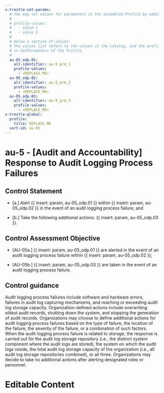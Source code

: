 ```yaml
---
x-trestle-set-params:
  # You may set values for parameters in the assembled Profile by adding
  #
  # profile-values:
  #   - value 1
  #   - value 2
  #
  # below a section of values:
  # The values list refers to the values in the catalog, and the profile-values represent values
  # in SetParameters of the Profile.
  #
  au-05_odp.01:
    alt-identifier: au-5_prm_1
    profile-values:
      - <REPLACE_ME>
  au-05_odp.02:
    alt-identifier: au-5_prm_2
    profile-values:
      - <REPLACE_ME>
  au-05_odp.03:
    alt-identifier: au-5_prm_3
    profile-values:
      - <REPLACE_ME>
x-trestle-global:
  profile:
    title: REPLACE_ME
  sort-id: au-05
---
```


# au-5 - \[Audit and Accountability\] Response to Audit Logging Process Failures

## Control Statement

- \[a.\] Alert {{ insert: param, au-05_odp.01 }} within {{ insert: param, au-05_odp.02 }} in the event of an audit logging process failure; and

- \[b.\] Take the following additional actions: {{ insert: param, au-05_odp.03 }}.

## Control Assessment Objective

- \[AU-05a.\] {{ insert: param, au-05_odp.01 }} are alerted in the event of an audit logging process failure within {{ insert: param, au-05_odp.02 }};

- \[AU-05b.\] {{ insert: param, au-05_odp.03 }} are taken in the event of an audit logging process failure.

## Control guidance

Audit logging process failures include software and hardware errors, failures in audit log capturing mechanisms, and reaching or exceeding audit log storage capacity. Organization-defined actions include overwriting oldest audit records, shutting down the system, and stopping the generation of audit records. Organizations may choose to define additional actions for audit logging process failures based on the type of failure, the location of the failure, the severity of the failure, or a combination of such factors. When the audit logging process failure is related to storage, the response is carried out for the audit log storage repository (i.e., the distinct system component where the audit logs are stored), the system on which the audit logs reside, the total audit log storage capacity of the organization (i.e., all audit log storage repositories combined), or all three. Organizations may decide to take no additional actions after alerting designated roles or personnel.

# Editable Content

<!-- Make additions and edits below -->
<!-- The above represents the contents of the control as received by the profile, prior to additions. -->
<!-- If the profile makes additions to the control, they will appear below. -->
<!-- The above markdown may not be edited but you may edit the content below, and/or introduce new additions to be made by the profile. -->
<!-- If there is a yaml header at the top, parameter values may be edited. Use --set-parameters to incorporate the changes during assembly. -->
<!-- The content here will then replace what is in the profile for this control, after running profile-assemble. -->
<!-- The current profile has no added parts for this control, but you may add new ones here. -->
<!-- Each addition must have a heading either of the form ## Control my_addition_name -->
<!-- or ## Part a. (where the a. refers to one of the control statement labels.) -->
<!-- "## Control" parts are new parts added after the statement part. -->
<!-- "## Part" parts are new parts added into the top-level statement part with that label. -->
<!-- Subparts may be added with nested hash levels of the form ### My Subpart Name -->
<!-- underneath the parent ## Control or ## Part being added -->
<!-- See https://ibm.github.io/compliance-trestle/tutorials/ssp_profile_catalog_authoring/ssp_profile_catalog_authoring for guidance. -->
